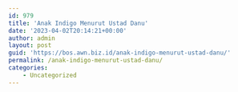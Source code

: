 ```yaml
---
id: 979
title: 'Anak Indigo Menurut Ustad Danu'
date: '2023-04-02T20:14:21+00:00'
author: admin
layout: post
guid: 'https://bos.awn.biz.id/anak-indigo-menurut-ustad-danu/'
permalink: /anak-indigo-menurut-ustad-danu/
categories:
    - Uncategorized
---
```


